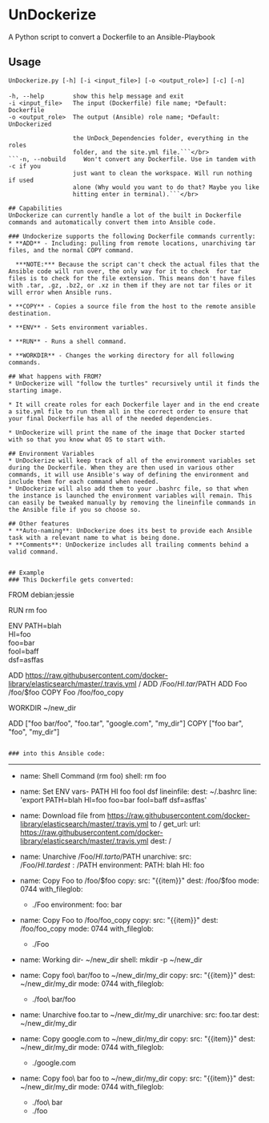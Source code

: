# UnDockerize
A Python script to convert a Dockerfile to an Ansible-Playbook

## Usage
`UnDockerize.py [-h] [-i <input_file>] [-o <output_role>] [-c] [-n]`</br></br>
`-h, --help        show this help message and exit`</br>
`-i <input_file>   The input (Dockerfile) file name; *Default: Dockerfile`</br>
`-o <output_role>  The output (Ansible) role name; *Default: UnDockerized`</br>
```-c, --clean       *****USE WITH CAUTION!!!***** Will delete everything in
                  the UnDock_Dependencies folder, everything in the roles
                  folder, and the site.yml file.```</br>
```-n, --nobuild     Won't convert any Dockerfile. Use in tandem with -c if you
                  just want to clean the workspace. Will run nothing if used
                  alone (Why would you want to do that? Maybe you like
                  hitting enter in terminal).```</br>

## Capabilities
UnDockerize can currently handle a lot of the built in Dockerfile commands and automatically convert them into Ansible code.

### Undockerize supports the following Dockerfile commands currently:
* **ADD** - Including: pulling from remote locations, unarchiving tar files, and the normal COPY command.

  ***NOTE:*** Because the script can't check the actual files that the Ansible code will run over, the only way for it to check  for tar files is to check for the file extension. This means don't have files with .tar, .gz, .bz2, or .xz in them if they are not tar files or it will error when Ansible runs.

* **COPY** - Copies a source file from the host to the remote ansible destination.

* **ENV** - Sets environment variables.

* **RUN** - Runs a shell command.

* **WORKDIR** - Changes the working directory for all following commands.

## What happens with FROM?
* UnDockerize will "follow the turtles" recursively until it finds the starting image.

* It will create roles for each Dockerfile layer and in the end create a site.yml file to run them all in the correct order to ensure that your final Dockerfile has all of the needed dependencies.

* UnDockerize will print the name of the image that Docker started with so that you know what OS to start with.

## Environment Variables
* UnDockerize will keep track of all of the environment variables set during the Dockerfile. When they are then used in various other commands, it will use Ansible's way of defining the environment and include them for each command when needed.
* UnDockerize will also add them to your .bashrc file, so that when the instance is launched the environment variables will remain. This can easily be tweaked manually by removing the lineinfile commands in the Ansible file if you so choose so.

## Other features
* **Auto-naming**: UnDockerize does its best to provide each Ansible task with a relevant name to what is being done.
* **Comments**: UnDockerize includes all trailing comments behind a valid command.


## Example
### This Dockerfile gets converted:
```
FROM debian:jessie

RUN rm foo

ENV PATH=blah \
    HI=foo \
    foo=bar \
    fool=baff \
    dsf=asffas

ADD https://raw.githubusercontent.com/docker-library/elasticsearch/master/.travis.yml /
ADD /Foo/$HI.tar /$PATH
ADD Foo /foo/$foo
COPY Foo /foo/foo_copy

WORKDIR ~/new_dir

ADD ["foo bar/foo", "foo.tar", "google.com", "my_dir"]
COPY ["foo bar", "foo", "my_dir"]
```

### into this Ansible code:
```
---
- name: Shell Command (rm foo)
  shell: rm foo

- name: Set ENV vars- PATH HI foo fool dsf
  lineinfile:
    dest: ~/.bashrc
    line: 'export PATH=blah HI=foo foo=bar fool=baff dsf=asffas'

- name: Download file from https://raw.githubusercontent.com/docker-library/elasticsearch/master/.travis.yml to /
  get_url:
    url: https://raw.githubusercontent.com/docker-library/elasticsearch/master/.travis.yml
    dest: /

- name: Unarchive /Foo/$HI.tar to /$PATH
  unarchive:
    src: /Foo/$HI.tar
    dest: /$PATH
  environment:
    PATH: blah
    HI: foo

- name: Copy Foo to /foo/$foo
  copy:
    src: "{{item}}"
    dest: /foo/$foo
    mode: 0744
  with_fileglob:
    - ./Foo
  environment:
    foo: bar

- name: Copy Foo to /foo/foo_copy
  copy:
    src: "{{item}}"
    dest: /foo/foo_copy
    mode: 0744
  with_fileglob:
    - ./Foo

- name: Working dir- ~/new_dir
  shell: mkdir -p ~/new_dir

- name: Copy foo\ bar/foo to ~/new_dir/my_dir
  copy:
    src: "{{item}}"
    dest: ~/new_dir/my_dir
    mode: 0744
  with_fileglob:
    - ./foo\ bar/foo

- name: Unarchive foo.tar to ~/new_dir/my_dir
  unarchive:
    src: foo.tar
    dest: ~/new_dir/my_dir

- name: Copy google.com to ~/new_dir/my_dir
  copy:
    src: "{{item}}"
    dest: ~/new_dir/my_dir
    mode: 0744
  with_fileglob:
    - ./google.com

- name: Copy foo\ bar foo to ~/new_dir/my_dir
  copy:
    src: "{{item}}"
    dest: ~/new_dir/my_dir
    mode: 0744
  with_fileglob:
    - ./foo\ bar
    - ./foo
```
